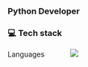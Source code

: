 ### Python Developer

### 💻 Tech stack 

Languages⠀⠀⠀⠀⠀<img src="https://img.shields.io/badge/Python-d93b32?style=for-the-badge&logo=python&logoColor=black"/>
